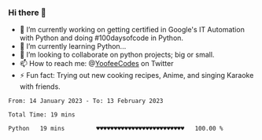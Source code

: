 ### Hi there 👋

<!--
**Sara-Pak/Sara-Pak** is a ✨ _special_ ✨ repository because its `README.md` (this file) appears on your GitHub profile.

Here are some ideas to get you started:
- 🤔 I’m looking for help with ...
- 💬 Ask me about ...
- 😄 Pronouns: ...
-->

- 🔭 I’m currently working on getting certified in Google's IT Automation with Python and doing #100daysofcode in Python. 
- 🌱 I’m currently learning Python...
- 👯 I’m looking to collaborate on python projects; big or small.
- 📫 How to reach me: @[YoofeeCodes](https://twitter.com/YoofeeCodes) on Twitter
- ⚡ Fun fact: Trying out new cooking recipes, Anime, and singing Karaoke with friends.


<!--START_SECTION:waka-->

```text
From: 14 January 2023 - To: 13 February 2023

Total Time: 19 mins

Python   19 mins         ♥♥♥♥♥♥♥♥♥♥♥♥♥♥♥♥♥♥♥♥♥♥♥♥♥   100.00 %
```

<!--END_SECTION:waka-->

